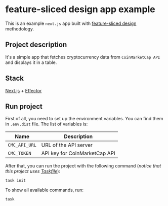 # feature-sliced design app example

This is an example `next.js` app built with [feature-sliced design](https://feature-sliced.design/) methodology.

## Project description

It's a simple app that fetches cryptocurrency data from `CoinMarketCap API` and displays it in a table.

## Stack

[Next.js](https://nextjs.org/) + [Effector](https://effector.dev/)

## Run project

First of all, you need to set up the environment variables. You can find them in `.env.dist` file. The list of variables is:

| Name          | Description                   |
|---------------|-------------------------------|
| `CMC_API_URL` | URL of the API server         |
| `CMC_TOKEN`   | API key for CoinMarketCap API |

After that, you can run the project with the following command (_notice that this project uses [Taskfile](https://taskfile.dev/)_):

```shell
task init
```

To show all available commands, run:

```shell
task
```
